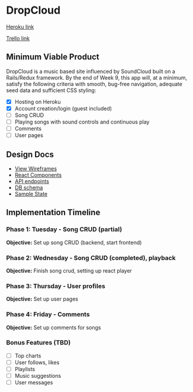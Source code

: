# DropCloud

[Heroku link][heroku]

[Trello link][trello]

[heroku]: https://dropcloud.herokuapp.com/
[trello]: https://trello.com/b/HZxZWNIR/dropcloud

## Minimum Viable Product

DropCloud is a music based site influenced by SoundCloud built on a Rails/Redux framework. By the end of Week 9, this app will, at a minimum, satisfy the
following criteria with smooth, bug-free navigation, adequate seed data and
sufficient CSS styling:

- [x] Hosting on Heroku
- [x] Account creation/login (guest included)
- [ ] Song CRUD
- [ ] Playing songs with sound controls and continuous play
- [ ] Comments
- [ ] User pages

## Design Docs
* [View Wireframes][wireframes]
* [React Components][components]
* [API endpoints][api-endpoints]
* [DB schema][schema]
* [Sample State][sample-state]

[wireframes]: wireframes
[components]: component-hierarchy.md
[sample-state]: sample-state.md
[api-endpoints]: api-endpoints.md
[schema]: schema.md

## Implementation Timeline

### Phase 1: Tuesday - Song CRUD (partial)

**Objective:** Set up song CRUD (backend, start frontend)

### Phase 2: Wednesday - Song CRUD (completed), playback
**Objective:** Finish song crud, setting up react player

### Phase 3: Thursday - User profiles
**Objective:** Set up user pages

### Phase 4: Friday - Comments
**Objective:** Set up comments for songs


### Bonus Features (TBD)
- [ ] Top charts
- [ ] User follows, likes
- [ ] Playlists
- [ ] Music suggestions
- [ ] User messages
